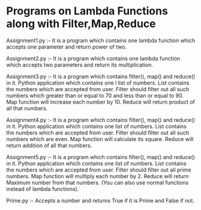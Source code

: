 # Programs on Lambda Functions along with Filter,Map,Reduce

Assignment1.py :- It is a program which contains one lambda function which accepts one parameter and return power of two.

Assignment2.py :- It is a program which contains one lambda function which accepts two parameters and return its multiplication.

Assignment3.py :- It is a program which contains filter(), map() and reduce() in it. Python application which contains one l list of numbers. List contains the numbers which are accepted from user. Filter should filter out all such numbers which greater than or equal to 70 and less than or equal to 90. Map function will increase each number by 10. Reduce will return product of all that numbers.

Assignment4.py :- It is a program which contains filter(), map() and reduce() in it. Python application which contains one list of numbers. List contains the numbers which are accepted from user. Filter should filter out all such numbers which are even. Map function will calculate its square. Reduce will return addition of all that numbers.

Assignment5.py :- It is a program which contains filter(), map() and reduce() in it. Python application which contains one list of numbers. List contains the numbers which are accepted from user. Filter should filter out all prime numbers. Map function will multiply each number by 2. Reduce will return Maximum number from that numbers. (You can also use normal functions instead of lambda functions).

Prime.py :- Accepts a number and returns True if it is Prime and False if not.
